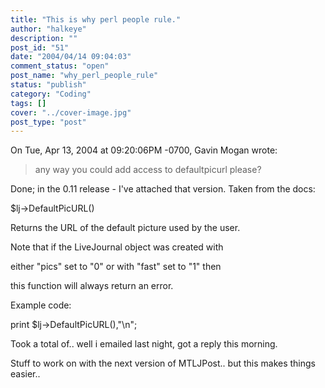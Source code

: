 ```yaml
---
title: "This is why perl people rule."
author: "halkeye"
description: ""
post_id: "51"
date: "2004/04/14 09:04:03"
comment_status: "open"
post_name: "why_perl_people_rule"
status: "publish"
category: "Coding"
tags: []
cover: "../cover-image.jpg"
post_type: "post"
---
```


On Tue, Apr 13, 2004 at 09:20:06PM -0700, Gavin Mogan wrote:  

> any way you could add access to defaultpicurl please?

Done; in the 0.11 release - I've attached that version. Taken from the docs:  

 $lj->DefaultPicURL()  

 Returns the URL of the default picture used by the user.  

 Note that if the LiveJournal object was created with  

 either "pics" set to "0" or with "fast" set to "1" then  

 this function will always return an error.

 Example code:  

 print $lj->DefaultPicURL(),"\n";

Took a total of.. well i emailed last night, got a reply this morning.

Stuff to work on with the next version of MTLJPost.. but this makes things easier..